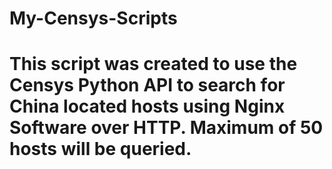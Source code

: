 # My-Censys-Scripts

# This script was created to use the Censys Python API to search for China located hosts using Nginx Software over HTTP. Maximum of 50 hosts will be queried. 
